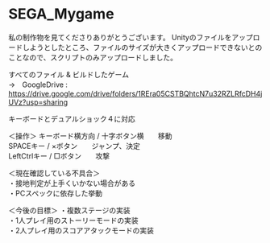 # SEGA_Mygame

私の制作物を見てくださりありがとうございます。
Unityのファイルをアップロードしようとしたところ、ファイルのサイズが大きくアップロードできないとのことなので、スクリプトのみアップロードしました。

すべてのファイル & ビルドしたゲーム  
→　GoogleDrive : https://drive.google.com/drive/folders/1REra05CSTBQhtcN7u32RZLRfcDH4jUVz?usp=sharing

キーボードとデュアルショック４に対応

＜操作＞
キーボード横方向 / 十字ボタン横　　移動  
SPACEキー / ×ボタン　　ジャンプ、決定  
LeftCtrlキー / □ボタン　　攻撃  

＜現在確認している不具合＞  
・接地判定が上手くいかない場合がある  
・PCスペックに依存した挙動  

＜今後の目標＞
・複数ステージの実装  
・1人プレイ用のストーリーモードの実装  
・2人プレイ用のスコアアタックモードの実装  
